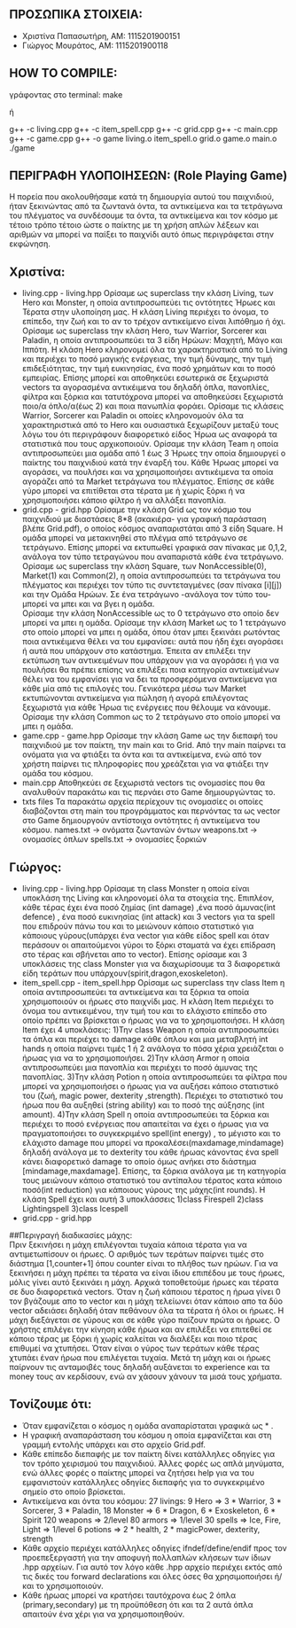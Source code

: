 ## ΠΡΟΣΩΠΙΚΑ ΣΤΟΙΧΕΙΑ:
- Χριστίνα Παπασωτήρη, AM: 1115201900151
- Γιώργος Μουράτος, ΑΜ: 1115201900118

## HOW TO COMPILE:
γράφοντας στο terminal: make

ή

g++ -c living.cpp
g++ -c item_spell.cpp
g++ -c grid.cpp
g++ -c main.cpp
g++ -c game.cpp
g++ -o game living.o item_spell.o grid.o game.o main.o
./game 
 
## ΠΕΡΙΓΡΑΦΗ ΥΛΟΠΟΙΗΣΕΩΝ: (Role Playing Game)
Η πορεία που ακολουθήσαμε κατά τη δημιουργία αυτού του παιχνιδιού, ήταν ξεκινώντας από τα ζωντανά όντα, τα αντικείμενα και τα τετράγωνα του πλέγματος να συνδέσουμε τα όντα, τα αντικείμενα και τον κόσμο με τέτοιο τρόπο τέτοιο ώστε ο παίκτης με τη χρήση απλών λέξεων και αριθμών να μπορεί να παίξει το παιχνίδι αυτό όπως περιγράφεται στην εκφώνηση.       
## Χριστίνα:
- living.cpp - living.hpp
    Ορίσαμε ως superclass την κλάση Living, των Hero και Monster, η οποία αντιπροσωπεύει τις οντότητες Ήρωες και Τέρατα στην υλοποίηση μας. Η κλάση Living περιέχει το όνομα, το επίπεδο, την ζωή και το αν το τρέχον αντικείμενο είναι λιπόθημο ή όχι.
    Ορίσαμε ως superclass την κλάση Hero, των Warrior, Sorcerer και Paladin, η οποία αντιπροσωπεύει τα 3 είδη Ηρώων: Μαχητή, Μάγο και Ιππότη. Η κλάση Hero κληρονομεί όλα τα χαρακτηριστικά από το Living και περιέχει το ποσό μαγικής ενέργειας, την τιμή δύναμης, την τιμή επιδεξιότητας, την τιμή ευκινησίας, ένα ποσό χρημάτων και το ποσό εμπειρίας. Επίσης μπορεί και αποθηκεύει εσωτερικά σε ξεχωριστά vectors τα αγορασμένα αντικέιμενα του δηλαδή όπλα, πανοπλίες, φίλτρα και ξόρκια και τατυτόχρονα μπορεί να αποθηκεύσει ξεχωριστά ποιο/α όπλο/α(έως 2) και ποια πανωπλία φοράει. 
    Ορίσαμε τις κλάσεις Warrior, Sorcerer και Paladin οι οποίες  κληρονομούν όλα τα χαρακτηριστικά από το Hero και ουσιαστικά ξεχωρίζουν μεταξύ τους λόγω του ότι περιγράφουν διαφορετικό είδος Ήρωα ως αναφορά τα στατιστικά που τους αρχικοποιούν.
    Ορίσαμε την κλάση Team η οποία αντιπροσωπεύει μια ομάδα από 1 έως 3 Ήρωες την οποία δημιουργεί ο παίκτης του παιχνιδιού κατά την έναρξή του.
    Κάθε Ήρωας μπορεί να αγοράσει, να πουλήσει και να χρησιμοποιήσει αντικέιμενα τα οποία αγοράζει από τα Market τετράγωνα του πλέγματος. Επίσης σε κάθε γύρο μπορεί να επιτίθεται στα τέρατα με ή χωρίς ξόρκι ή να χρησιμοποιήσει κάποιο φίλτρο ή να αλλάξει πανοπλία.
- grid.cpp - grid.hpp
    Ορίσαμε την κλάση Grid ως τον κόσμο του παιχνιδιού με διαστάσεις 8*8 (σκακιέρα- για γραφική παράσταση βλέπε Grid.pdf), ο οποίος κόσμος αναπαριστάται από 3 είδη Square. Η ομάδα μπορεί να μετακινηθεί στο πλέγμα από τετράγωνο σε τετράγωνο. Επίσης μπορεί να εκτυπωθεί γραφικά σαν πίνακας με 0,1,2, ανάλογα τον τύπο τετραγώνου που αναπαριστά κάθε ένα τετράγωνο. 
    Ορίσαμε ως superclass την κλάση Square, των NonAccessible(0), Market(1) και Common(2), η οποία αντιπροσωπεύει τα τετράγωνα του πλέγματος και περιέχει τον τύπο τις συντεταγμένες (σαν πίνακα [i][j]) και την Ομάδα Ηρώων. Σε ένα τετράγωνο -ανάλογα τον τύπο του- μπορεί να μπει και να βγει η ομάδα.    
    Ορίσαμε την κλάση NonAccessible ως το 0 τετράγωνο στο οποίο δεν μπορεί να μπει η ομάδα.
    Ορίσαμε την κλάση Market ως το 1 τετράγωνο στο οποίο μπορεί να μπει η ομάδα, όπου όταν μπει ξεκινάει ρωτόντας ποια αντικέιμενα θέλει να του εμφανίσει: αυτά που ήδη έχει αγοράσει ή αυτά που υπάρχουν στο κατάστημα. Έπειτα αν επιλέξει την εκτύπωση των αντικειμένων που υπάρχουν για να αγοράσει ή για να πουλήσει θα πρέπει επίσης να επιλέξει ποια κατηγορία αντικείμένων θέλει να του εμφανίσει για να δει τα προσφερόμενα αντικείμενα για κάθε μία από τις επιλογές του. Γενικότερα μέσω των Market εκτυπώνονται αντικείμενα για πώληση ή αγορά επιλέγοντας ξεχωριστά για κάθε Ήρωα τις ενέργειες που θέλουμε να κάνουμε. 
    Ορίσαμε την κλάση Common ως το 2 τετράγωνο στο οποίο μπορεί να μπει η ομάδα. 
- game.cpp - game.hpp
    Ορίσαμε την κλάση Game ως την διεπαφή του παιχνιδιού με τον παίκτη, την main και το Grid. Από την main παίρνει τα ονόματα για να φτιάξει τα όντα και τα αντικείμενα, ενώ από τον χρήστη παίρνει τις πληροφορίες που χρεάζεται για να φτιάξει την ομάδα του κόσμου. 
- main.cpp 
    Αποθηκεύει σε ξεχωριστά vectors τις ονομασίες που θα αναλυθούν παρακάτω και τις περνάει στο Game δημιουργώντας το.
- txts files
    Τα παρακάτω αρχεία περίεχουν τις ονομασίες οι οποίες διαβάζονται στη main του προγράμματος και περνόντας τα ως vector στο Game δημιουργούν αντίστοιχα οντότητες ή αντικείμενα του κόσμου. 
    names.txt -> ονόματα ζωντανών όντων
    weapons.txt -> ονομασίες όπλων
    spells.txt -> ονομασίες ξορκιών 

## Γιώργος:
- living.cpp - living.hpp
    Ορίσαμε τη class Monster η οποία είναι υποκλάση της Living και κληρονομεί όλα τα στοιχεία της. Επιπλέον, κάθε τέρας έχει ένα ποσό ζημίας (int damage) ,ένα ποσό άμυνας(int defence) , ένα ποσό ευκινησίας (int attack) και 3 vectors για τα spell που επιδρούν πάνω του και το μειώνουν κάποιο στατιστικό για κάποιους γύρους(υπάρχει ένα vector για κάθε είδος spell και όταν περάσουν οι απαιτούμενοι γύροι το ξόρκι σταματά να έχει επίδραση στο τέρας και σβήνεται απο το vector). Επίσης ορίσαμε και 3 υποκλάσεις της class Monster για να διαχωρίσουμε τα 3 διαφορετικά είδη τεράτων που υπάρχουν(spirit,dragon,exoskeleton).
- item_spell.cpp - item_spell.hpp
    Ορίσαμε ως superclass την class Item η οποία αντιπροσωπεύει τα αντικείμενα και τα ξόρκια τα οποία χρησιμοποιούν οι ήρωες στο παιχνίδι μας. Η κλάση Item περιέχει το όνομα του αντικειμένου, την τιμή του και το ελάχιστο επίπεδο στο οποίο πρέπει να βρίσκεται ο ήρωας για να το χρησιμοποιήσει. Η κλάση Item έχει 4 υποκλάσεις:
1)Την class Weapon η οποία αντιπροσωπεύει τα όπλα και περιέχει το damage κάθε όπλου και μια μεταβλητή int hands η οποία παίρνει τιμές 1 ή 2 ανάλογα το πόσα χέρια χρειάζεται ο ήρωας για να το χρησιμοποιήσει. 
2)Την κλάση Αrmor η οποία αντιπροσωπεύει μια πανοπλία και περιέχει το ποσό άμυνας της πανοπλίας.
3)Την κλάση Potion η οποία αντιπροσωπεύει τα φίλτρα που μπορεί να χρησιμοποιήσει ο ήρωας για να αυξήσει κάποιο στατιστικό του (ζωή, magic power, dexterity ,strength). Περιέχει το στατιστικό του ήρωα που θα αυξηθεί (string ability) και το ποσό της αύξησης (int amount).
4)Την κλάση Spell η οποία αντιπροσωπεύει τα ξόρκια και περιέχει το ποσό ενέργειας που απαιτείται να έχει ο ήρωας για να πραγματοποιήσει το συγκεκριμένο spell(int energy) , το μέγιστο και το ελάχιστο damage που μπορεί να προκαλέσει(maxdamage,mindamage) δηλαδή ανάλογα με το dexterity του κάθε ήρωας κάνοντας ένα spell κάνει διαφορετικό damage το οποίο όμως ανήκει στο διάστημα [mindamage,maxdamage]. Επίσης, τα ξόρκια ανάλογα με τη κατηγορία τους μειώνουν κάποιο στατιστικό του αντίπαλου τέρατος κατα κάποιο ποσό(int reduction) για κάποιους γύρους της μάχης(int rounds).
H κλάση Spell έχει και αυτή 3 υποκλάσσεις 
     1)class Firespell 
     2)class Lightingspell
     3)class Icespell
- grid.cpp - grid.hpp


##Περιγραγή διαδικασίες μάχης:  
Πριν ξεκινήσει η μάχη επιλέγονται τυχαία κάποια τέρατα για να αντιμετωπίσουν οι ήρωες. Ο αριθμός των τεράτων παίρνει τιμές στο διάστημα [1,counter+1] όπου counter είναι το πλήθος των ηρώων. Για να ξεκινήσει η μάχη πρέπει τα τέρατα να είναι ίδιου επιπέδου με τους ήρωες, μόλις γίνει αυτό ξεκινάει η μάχη. Αρχικά τοποθετούμε ήρωες και τέρατα σε δυο διαφορετικά vectors. Όταν η ζωή κάποιου τέρατος η ήρωα γίνει 0 τον βγάζουμε απο το vector και η μάχη τελείωνει όταν κάποιο απο τα δύο vector αδειάσει δηλαδή όταν πεθάνουν όλα τα τέρατα ή όλοι οι ήρωες. Η μάχη διεξάγεται σε γύρους και σε κάθε γύρο παίζουν πρώτα οι ήρωες. Ο χρήστης επιλέγει την κίνηση κάθε ήρωα και αν επιλέξει να επιτεθεί σε κάποιο τέρας με ξόρκι ή χωρίς καλείται να διαλέξει και ποιο τέρας επιθυμεί να χτυπήσει. Όταν είναι ο γύρος των τεράτων κάθε τέρας χτυπάει έναν ήρωα που επιλέγεται τυχαία. Μετά τη μάχη και οι ήρωες παίρνουν τις ανταμοιβές τους δηλαδή αυξάνεται το experience και τα money τους αν κερδίσουν, ενώ αν χάσουν χάνουν τα μισά τους χρήματα.


## Τονίζουμε ότι:
- Όταν εμφανίζεται ο κόσμος η ομάδα αναπαρίσταται γραφικά ως * .
- Η γραφική αναπαράσταση του κόσμου η οποία εμφανίζεται και στη γραμμή εντολής υπάρχει και στο αρχείο Grid.pdf.
- Κάθε επίπεδο διεπαφής με τον παίκτη δίνει κατάλληλες οδηγίες για τον τρόπο χειρισμού του παιχνιδιού. Άλλες φορές ως απλά μηνύματα, ενώ άλλες φορές ο παίκτης μπορεί να ζητήσει help για να του εμφανιστούν κατάλληλες οδηγίες διεπαφής για το συγκεκριμένο σημείο στο οποίο βρίσκεται.
- Αντικείμενα και όντα του κόσμου:
    27 livings:
        9 Hero => 3 * Warrior, 3 * Sorcerer, 3 * Paladin,
        18 Monster => 6 * Dragon, 6 * Exoskeleton, 6 * Spirit
    120 weapons => 2/level
    80 armors => 1/level
    30 spells => Ice, Fire, Light => 1/level
    6 potions => 2 * health, 2 * magicPower, dexterity, strength 
- Κάθε αρχείο περιέχει κατάλληλες οδηγίες ifndef/define/endif προς τον προεπεξεργαστή για την αποφυγή πολλαπλών κλήσεων των ίδιων .hpp αρχείων. Για αυτό τον λόγο κάθε .hpp αρχείο περιέχει εκτός από τις δικές του forward declarations και όλες όσες θα χρησιμοποιήσει ή/και το χρησιμοποιούν.
- Kάθε ήρωας μπορεί να κρατήσει ταυτόχρονα έως 2 όπλα (primary,secondary) με τη προϋπόθεση ότι και τα 2 αυτά όπλα απαιτούν ένα χέρι για να χρησιμοποιηθούν.
